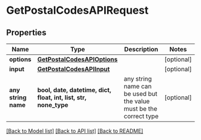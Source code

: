 # GetPostalCodesAPIRequest


## Properties
Name | Type | Description | Notes
------------ | ------------- | ------------- | -------------
**options** | [**GetPostalCodesAPIOptions**](GetPostalCodesAPIOptions.md) |  | [optional] 
**input** | [**GetPostalCodesAPIInput**](GetPostalCodesAPIInput.md) |  | [optional] 
**any string name** | **bool, date, datetime, dict, float, int, list, str, none_type** | any string name can be used but the value must be the correct type | [optional]

[[Back to Model list]](../README.md#documentation-for-models) [[Back to API list]](../README.md#documentation-for-api-endpoints) [[Back to README]](../README.md)


